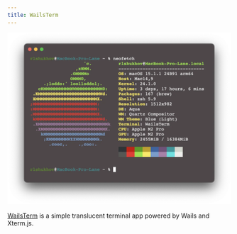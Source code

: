 ```yaml
---
title: WailsTerm
---
```


![WailsTerm Screenshot](../../../../assets/showcase-images/wailsterm.webp)

[WailsTerm](https://github.com/rlshukhov/wailsterm) is a simple translucent
terminal app powered by Wails and Xterm.js.
